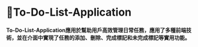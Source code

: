 # 📝To-Do-List-Application
#### To-Do-List-Application應用於幫助用戶高效管理日常任務，應用了多種前端技術，並在介面中實現了任務的添加、刪除、完成標記和未完成標記等實用功能。
